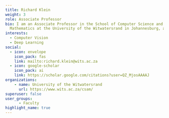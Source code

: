 ```yaml
---
title: Richard Klein
weight: 3
role: Associate Professor
bio: I am an Associate Professor in the School of Computer Science and Applied
  Mathematics at the University of the Witwatersrand in Johannesburg, and a co-PI of the PRIME lab. 
interests:
  - Computer Vision
  - Deep Learning 
social:
  - icon: envelope
    icon_pack: fas
    link: mailto:richard.klein@wits.ac.za
  - icon: google-scholar
    icon_pack: ai
    link: https://scholar.google.com/citations?user=QZ_MjosAAAAJ
organizations:
    - name: University of the Witwatersrand
      url: https://www.wits.ac.za/csam/
superuser: false
user_groups:
      - Faculty 
highlight_name: true
---
```


